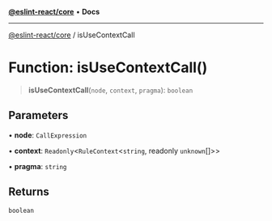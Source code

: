 [**@eslint-react/core**](../README.md) • **Docs**

***

[@eslint-react/core](../README.md) / isUseContextCall

# Function: isUseContextCall()

> **isUseContextCall**(`node`, `context`, `pragma`): `boolean`

## Parameters

• **node**: `CallExpression`

• **context**: `Readonly`\<`RuleContext`\<`string`, readonly `unknown`[]\>\>

• **pragma**: `string`

## Returns

`boolean`
